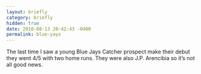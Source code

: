 ```yaml
---
layout: briefly
category: briefly
hidden: true
date: 2018-08-13 20:42:43 -0400
permalink: blue-yays
---
```


The last time I saw a young Blue Jays Catcher prospect make their debut they went 4/5 with two home runs. They were also J.P. Arencibia so it’s not all good news. 
